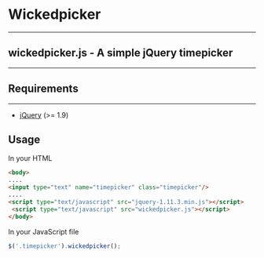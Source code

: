 # Wickedpicker
______________

## wickedpicker.js - A simple jQuery timepicker
______________

## Requirements
______________

* [jQuery](http://jquery.com/download/) (>= 1.9)

 ## Usage

In your HTML
 ```html
 <body>
 ....
 <input type="text" name="timepicker" class="timepicker"/>
 ....
 <script type="text/javascript" src="jquery-1.11.3.min.js"></script>
  <script type="text/javascript" src="wickedpicker.js"></script>
 </body>
 ```

In your JavaScript file
 ```javascript
 $('.timepicker').wickedpicker();
 ```